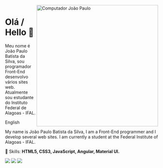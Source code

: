 <img src="https://raw.githubusercontent.com/MicaelliMedeiros/micaellimedeiros/master/image/computer-illustration.png" min-width="400px" max-width="400px" width="400px" align="right" alt="Computador João Paulo">
<h1>Olá / Hello 👋</h1>

Meu nome é João Paulo Batista da Silva, sou programador Front-End desenvolvo vários sites web. Atualmente sou estudante do Instituto Federal de Alagoas - IFAL.

English

My name is João Paulo Batista da Silva, I am a Front-End programmer and I develop several web sites. I am currently a student at the Federal Institute of Alagoas - IFAL.

<p align="left">
  🦄 Skills: <strong>HTML5, CSS3, JavaScript, Angular, Material UI.</strong>
</p>
<p align="left">
  <a href="https://www.instagram.com/_paulinhosilva80/?hl=pt-br" alt="Instagram">
  <img src="https://img.shields.io/badge/-Instagram-DF0174?style=for-the-badge&logo=instagram&logoColor=white&link=https://www.instagram.com/iuricoding/"/></a>
  
  <a href="https://www.linkedin.com/in/jo%C3%A3o-paulo-batista-da-silva-5173791a3/" alt="Linkedin">
  <img src="https://img.shields.io/badge/-Linkedin-0e76a8?style=for-the-badge&logo=Linkedin&logoColor=white&link=https://www.linkedin.com/in/iuricode" /></a>

  <a href="https://www.facebook.com/profile.php?id=100008349336368" alt="Facebook">
  <img src="https://img.shields.io/badge/-Facebook-3b5998?style=for-the-badge&logo=facebook&logoColor=white&link=https://www.facebook.com/iuricode/"/></a>
</p> 


